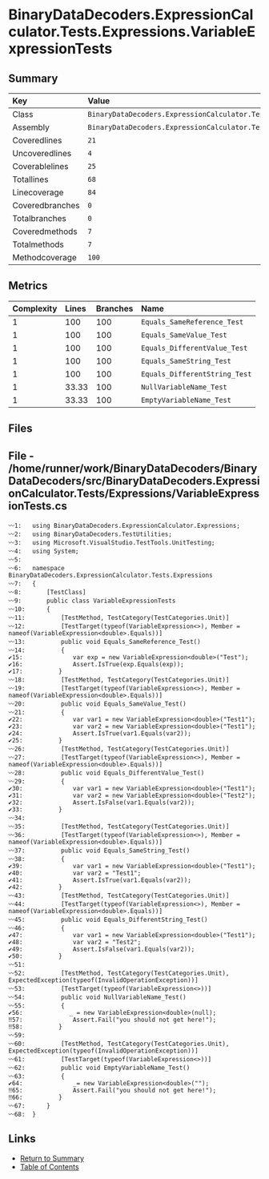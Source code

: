﻿# BinaryDataDecoders.ExpressionCalculator.Tests.Expressions.VariableExpressionTests

## Summary

| Key             | Value                                                                               |
| :-------------- | :---------------------------------------------------------------------------------- |
| Class           | `BinaryDataDecoders.ExpressionCalculator.Tests.Expressions.VariableExpressionTests` |
| Assembly        | `BinaryDataDecoders.ExpressionCalculator.Tests`                                     |
| Coveredlines    | `21`                                                                                |
| Uncoveredlines  | `4`                                                                                 |
| Coverablelines  | `25`                                                                                |
| Totallines      | `68`                                                                                |
| Linecoverage    | `84`                                                                                |
| Coveredbranches | `0`                                                                                 |
| Totalbranches   | `0`                                                                                 |
| Coveredmethods  | `7`                                                                                 |
| Totalmethods    | `7`                                                                                 |
| Methodcoverage  | `100`                                                                               |

## Metrics

| Complexity | Lines | Branches | Name                          |
| :--------- | :---- | :------- | :---------------------------- |
| 1          | 100   | 100      | `Equals_SameReference_Test`   |
| 1          | 100   | 100      | `Equals_SameValue_Test`       |
| 1          | 100   | 100      | `Equals_DifferentValue_Test`  |
| 1          | 100   | 100      | `Equals_SameString_Test`      |
| 1          | 100   | 100      | `Equals_DifferentString_Test` |
| 1          | 33.33 | 100      | `NullVariableName_Test`       |
| 1          | 33.33 | 100      | `EmptyVariableName_Test`      |

## Files

## File - /home/runner/work/BinaryDataDecoders/BinaryDataDecoders/src/BinaryDataDecoders.ExpressionCalculator.Tests/Expressions/VariableExpressionTests.cs

```CSharp
〰1:   using BinaryDataDecoders.ExpressionCalculator.Expressions;
〰2:   using BinaryDataDecoders.TestUtilities;
〰3:   using Microsoft.VisualStudio.TestTools.UnitTesting;
〰4:   using System;
〰5:   
〰6:   namespace BinaryDataDecoders.ExpressionCalculator.Tests.Expressions
〰7:   {
〰8:       [TestClass]
〰9:       public class VariableExpressionTests
〰10:      {
〰11:          [TestMethod, TestCategory(TestCategories.Unit)]
〰12:          [TestTarget(typeof(VariableExpression<>), Member = nameof(VariableExpression<double>.Equals))]
〰13:          public void Equals_SameReference_Test()
〰14:          {
✔15:              var exp = new VariableExpression<double>("Test");
✔16:              Assert.IsTrue(exp.Equals(exp));
✔17:          }
〰18:          [TestMethod, TestCategory(TestCategories.Unit)]
〰19:          [TestTarget(typeof(VariableExpression<>), Member = nameof(VariableExpression<double>.Equals))]
〰20:          public void Equals_SameValue_Test()
〰21:          {
✔22:              var var1 = new VariableExpression<double>("Test1");
✔23:              var var2 = new VariableExpression<double>("Test1");
✔24:              Assert.IsTrue(var1.Equals(var2));
✔25:          }
〰26:          [TestMethod, TestCategory(TestCategories.Unit)]
〰27:          [TestTarget(typeof(VariableExpression<>), Member = nameof(VariableExpression<double>.Equals))]
〰28:          public void Equals_DifferentValue_Test()
〰29:          {
✔30:              var var1 = new VariableExpression<double>("Test1");
✔31:              var var2 = new VariableExpression<double>("Test2");
✔32:              Assert.IsFalse(var1.Equals(var2));
✔33:          }
〰34:  
〰35:          [TestMethod, TestCategory(TestCategories.Unit)]
〰36:          [TestTarget(typeof(VariableExpression<>), Member = nameof(VariableExpression<double>.Equals))]
〰37:          public void Equals_SameString_Test()
〰38:          {
✔39:              var var1 = new VariableExpression<double>("Test1");
✔40:              var var2 = "Test1";
✔41:              Assert.IsTrue(var1.Equals(var2));
✔42:          }
〰43:          [TestMethod, TestCategory(TestCategories.Unit)]
〰44:          [TestTarget(typeof(VariableExpression<>), Member = nameof(VariableExpression<double>.Equals))]
〰45:          public void Equals_DifferentString_Test()
〰46:          {
✔47:              var var1 = new VariableExpression<double>("Test1");
✔48:              var var2 = "Test2";
✔49:              Assert.IsFalse(var1.Equals(var2));
✔50:          }
〰51:  
〰52:          [TestMethod, TestCategory(TestCategories.Unit), ExpectedException(typeof(InvalidOperationException))]
〰53:          [TestTarget(typeof(VariableExpression<>))]
〰54:          public void NullVariableName_Test()
〰55:          {
✔56:             _ = new VariableExpression<double>(null);
‼57:              Assert.Fail("you should not get here!");
‼58:          }
〰59:  
〰60:          [TestMethod, TestCategory(TestCategories.Unit), ExpectedException(typeof(InvalidOperationException))]
〰61:          [TestTarget(typeof(VariableExpression<>))]
〰62:          public void EmptyVariableName_Test()
〰63:          {
✔64:              _= new VariableExpression<double>("");
‼65:              Assert.Fail("you should not get here!");
‼66:          }
〰67:      }
〰68:  }
```

## Links

* [Return to Summary](Summary.md)
* [Table of Contents](../TOC.md)

